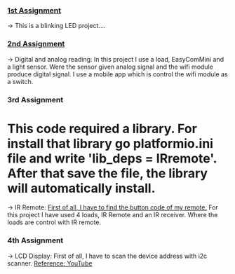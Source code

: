 ### [1st Assignment](https://github.com/MaxJakaria/2nd_stage_projects/tree/23251ae5723758bfc1c4dd74095b5624c02c8591)

-> This is a blinking LED project....

### [2nd Assignment](https://github.com/MaxJakaria/2nd_stage_projects/tree/559fe8156fc74596479d90d5cdf2c6e5ba1c6983)

-> Digital and analog reading: In this project I use a load, EasyComMini and a light sensor. Were the sensor given analog signal and the wifi module produce digital signal. I use a mobile app which is control the wifi module as a switch.

### 3rd Assignment

# This code required a library. For install that library go platformio.ini file and write 'lib_deps = IRremote'. After that save the file, the library will automatically install.

-> IR Remote: [First of all, I have to find the button code of my remote.](https://github.com/MaxJakaria/2nd_stage_projects/tree/42862aa0cc734ac78a88c60856870a76d224b040)
For this project I have used 4 loads, IR Remote and an IR receiver. Where the loads are control with IR remote.

### 4th Assignment

-> LCD Display: First of all, I have to scan the device address with i2c scanner. [Reference: YouTube](https://www.youtube.com/watch?v=acTGCaNllxI)
